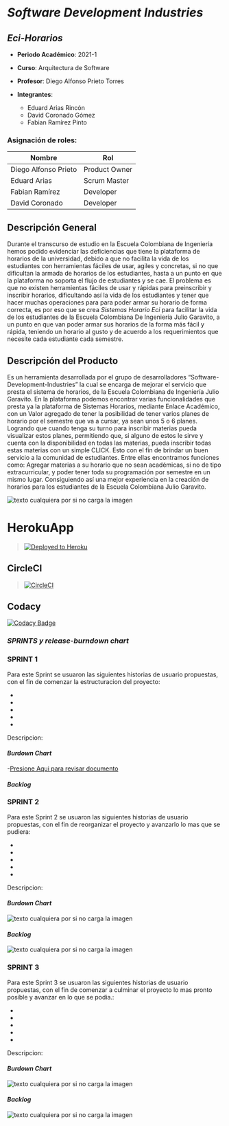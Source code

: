# ***Software Development Industries***
## ***Eci-Horarios***

  - **Periodo Académico**: 2021-1
  - **Curso**: Arquitectura de Software
  - **Profesor**: Diego Alfonso Prieto Torres
  
  
- **Integrantes**:
  - Eduard Arias Rincón
  - David Coronado Gómez
  - Fabian Ramírez Pinto

### Asignación de roles:
|     Nombre    |     Rol         |
|--------------|------------- |
|Diego Alfonso Prieto	|Product Owner    |
|Eduard Arias	|Scrum Master    |
|Fabian Ramírez|Developer   |
|David Coronado |Developer   |
 

 
  ## Descripción General
 
Durante el transcurso de estudio en la Escuela Colombiana de Ingeniería hemos podido evidenciar las deficiencias que tiene la plataforma de horarios de la universidad, debido a que no facilita la vida de los estudiantes con herramientas fáciles de usar, agiles y concretas, si no que dificultan la armada de horarios de los estudiantes, hasta a un punto en que la plataforma no soporta el flujo de estudiantes y se cae. El problema es que no existen herramientas fáciles de usar y rápidas para preinscribir y inscribir horarios, dificultando así la vida de los estudiantes y tener que hacer muchas operaciones para para poder armar su horario de forma correcta, es por eso que se crea *Sistemas Horario Eci* para facilitar la vida de los estudiantes de la Escuela Colombiana De Ingeniería Julio Garavito, a un punto en que van poder armar sus horarios de la forma más fácil y rápida, teniendo un horario al gusto y de acuerdo a los requerimientos que necesite cada estudiante cada semestre.

 ## Descripción del Producto
 
Es un herramienta desarrollada por el grupo de desarrolladores “Software-Development-Industries” la cual se encarga de mejorar el servicio que presta el sistema de horarios, de la Escuela Colombiana de Ingeniería Julio Garavito. En la plataforma podemos encontrar varias funcionalidades que presta ya la plataforma de Sistemas Horarios, mediante Enlace Académico, con un Valor agregado de tener la posibilidad de tener varios planes de horario por el semestre que va a cursar, ya sean unos 5 o 6 planes. Logrando que cuando tenga su turno para inscribir materias pueda visualizar estos planes, permitiendo que, si alguno de estos le sirve y cuenta con la disponibilidad en todas las materias, pueda inscribir todas estas materias con un simple CLICK.  Esto con el fin de brindar un buen servicio a la comunidad de estudiantes. Entre ellas encontramos funciones como: Agregar materias a su horario que no sean académicas, si no de tipo extracurricular, y poder tener toda su programación por semestre en un mismo lugar. Consiguiendo así una mejor experiencia en la creación de horarios para los estudiantes de la Escuela Colombiana Julio Garavito.



![texto cualquiera por si no carga la imagen]()

# HerokuApp
>[![Deployed to Heroku](https://www.herokucdn.com/deploy/button.png)](https://eci-horarios.herokuapp.com/)

## CircleCI
>[![CircleCI](https://circleci.com/gh/The-Developers-Eci/2020-2-PROYCVDS-THE_DEVELOPERS_ECI.svg?style=svg)](https://app.circleci.com/pipelines/github/Software-Development-Industries/ECI-Horarios)
>

## Codacy

[![Codacy Badge](https://app.codacy.com/project/badge/Grade/b62c449e43f24a86803f524a67d373ea)](https://app.codacy.com/gh/Software-Development-Industries/ECI-Horarios/dashboard)


### ***SPRINTS y release-burndown chart***

### **SPRINT 1**

Para este Sprint se usuaron las siguientes historias de usuario propuestas, con el fin de comenzar la estructuracion del proyecto:

- 
- 
- 
- 
- 


Descripcion:

#### ***Burdown Chart***

 -[Presione Aqui para revisar documento](https://docs.google.com/spreadsheets/d/1E1AZcC1FeUuFACYtOT1bjsBhArqX-akQ/edit#gid=603465677)


#### ***Backlog***

### **SPRINT 2**

Para este Sprint 2 se usuaron las siguientes historias de usuario propuestas, con el fin de reorganizar el proyecto y avanzarlo lo mas que se pudiera:

- 
- 
- 
- 
- 


Descripcion:

#### ***Burdown Chart***

![texto cualquiera por si no carga la imagen]()

#### ***Backlog***

![texto cualquiera por si no carga la imagen]()


### **SPRINT 3**

Para este Sprint 3 se usuaron las siguientes historias de usuario propuestas, con el fin de comenzar a culminar el proyecto lo mas pronto posible y avanzar en lo que se podia.:

- 
- 
- 
- 
- 


Descripcion:


#### ***Burdown Chart***

![texto cualquiera por si no carga la imagen]()

#### ***Backlog***

![texto cualquiera por si no carga la imagen]()


